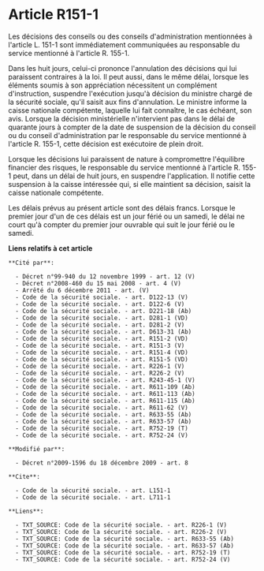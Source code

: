 # Article R151-1

Les décisions des conseils ou des conseils d'administration mentionnées à l'article L. 151-1 sont immédiatement communiquées
au responsable du service mentionné à l'article R. 155-1. 

Dans les huit jours, celui-ci prononce l'annulation des décisions qui lui paraissent contraires à la loi. Il peut aussi, dans
le même délai, lorsque les éléments soumis à son appréciation nécessitent un complément d'instruction, suspendre l'exécution
jusqu'à décision du ministre chargé de la sécurité sociale, qu'il saisit aux fins d'annulation. Le ministre informe la caisse
nationale compétente, laquelle lui fait connaître, le cas échéant, son avis. Lorsque la décision ministérielle n'intervient
pas dans le délai de quarante jours à compter de la date de suspension de la décision du conseil ou du conseil
d'administration par le responsable du service mentionné à l'article R. 155-1, cette décision est exécutoire de plein droit. 

Lorsque les décisions lui paraissent de nature à compromettre l'équilibre financier des risques, le responsable du service
mentionné à l'article R. 155-1 peut, dans un délai de huit jours, en suspendre l'application. Il notifie cette suspension à
la caisse intéressée qui, si elle maintient sa décision, saisit la caisse nationale compétente. 

Les délais prévus au présent article sont des délais francs. Lorsque le premier jour d'un de ces délais est un jour férié ou
un samedi, le délai ne court qu'à compter du premier jour ouvrable qui suit le jour férié ou le samedi.

**Liens relatifs à cet article**

	**Cité par**:

	  - Décret n°99-940 du 12 novembre 1999 - art. 12 (V)
	  - Décret n°2008-460 du 15 mai 2008 - art. 4 (V)
	  - Arrêté du 6 décembre 2011 - art. (V)
	  - Code de la sécurité sociale. - art. D122-13 (V)
	  - Code de la sécurité sociale. - art. D122-6 (V)
	  - Code de la sécurité sociale. - art. D221-18 (Ab)
	  - Code de la sécurité sociale. - art. D281-1 (VD)
	  - Code de la sécurité sociale. - art. D281-2 (V)
	  - Code de la sécurité sociale. - art. D613-31 (Ab)
	  - Code de la sécurité sociale. - art. R151-2 (VD)
	  - Code de la sécurité sociale. - art. R151-3 (V)
	  - Code de la sécurité sociale. - art. R151-4 (VD)
	  - Code de la sécurité sociale. - art. R151-5 (VD)
	  - Code de la sécurité sociale. - art. R226-1 (V)
	  - Code de la sécurité sociale. - art. R226-2 (V)
	  - Code de la sécurité sociale. - art. R243-45-1 (V)
	  - Code de la sécurité sociale. - art. R611-109 (Ab)
	  - Code de la sécurité sociale. - art. R611-113 (Ab)
	  - Code de la sécurité sociale. - art. R611-115 (Ab)
	  - Code de la sécurité sociale. - art. R611-62 (V)
	  - Code de la sécurité sociale. - art. R633-55 (Ab)
	  - Code de la sécurité sociale. - art. R633-57 (Ab)
	  - Code de la sécurité sociale. - art. R752-19 (T)
	  - Code de la sécurité sociale. - art. R752-24 (V)

	**Modifié par**:

	  - Décret n°2009-1596 du 18 décembre 2009 - art. 8

	**Cite**:

	  - Code de la sécurité sociale. - art. L151-1
	  - Code de la sécurité sociale. - art. L711-1

	**Liens**:

	  - TXT_SOURCE: Code de la sécurité sociale. - art. R226-1 (V)
	  - TXT_SOURCE: Code de la sécurité sociale. - art. R226-2 (V)
	  - TXT_SOURCE: Code de la sécurité sociale. - art. R633-55 (Ab)
	  - TXT_SOURCE: Code de la sécurité sociale. - art. R633-57 (Ab)
	  - TXT_SOURCE: Code de la sécurité sociale. - art. R752-19 (T)
	  - TXT_SOURCE: Code de la sécurité sociale. - art. R752-24 (V)
